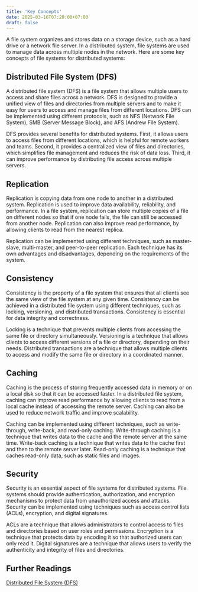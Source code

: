 ```yaml
---
title: 'Key Concepts'
date: 2025-03-16T07:20:00+07:00
draft: false
---
```


A file system organizes and stores data on a storage device, such as a hard drive or a network file server. In a distributed system, file systems are used to manage data across multiple nodes in the network. Here are some key concepts of file systems for distributed systems:

## **Distributed File System (DFS)**

A distributed file system (DFS) is a file system that allows multiple users to access and share files across a network. DFS is designed to provide a unified view of files and directories from multiple servers and to make it easy for users to access and manage files from different locations. DFS can be implemented using different protocols, such as NFS (Network File System), SMB (Server Message Block), and AFS (Andrew File System).

DFS provides several benefits for distributed systems. First, it allows users to access files from different locations, which is helpful for remote workers and teams. Second, it provides a centralized view of files and directories, which simplifies file management and reduces the risk of data loss. Third, it can improve performance by distributing file access across multiple servers.

## **Replication**

Replication is copying data from one node to another in a distributed system. Replication is used to improve data availability, reliability, and performance. In a file system, replication can store multiple copies of a file on different nodes so that if one node fails, the file can still be accessed from another node. Replication can also improve read performance, by allowing clients to read from the nearest replica.

Replication can be implemented using different techniques, such as master-slave, multi-master, and peer-to-peer replication. Each technique has its own advantages and disadvantages, depending on the requirements of the system.

## **Consistency**

Consistency is the property of a file system that ensures that all clients see the same view of the file system at any given time. Consistency can be achieved in a distributed file system using different techniques, such as locking, versioning, and distributed transactions. Consistency is essential for data integrity and correctness.

Locking is a technique that prevents multiple clients from accessing the same file or directory simultaneously. Versioning is a technique that allows clients to access different versions of a file or directory, depending on their needs. Distributed transactions are a technique that allows multiple clients to access and modify the same file or directory in a coordinated manner.

## **Caching**

Caching is the process of storing frequently accessed data in memory or on a local disk so that it can be accessed faster. In a distributed file system, caching can improve read performance by allowing clients to read from a local cache instead of accessing the remote server. Caching can also be used to reduce network traffic and improve scalability.

Caching can be implemented using different techniques, such as write-through, write-back, and read-only caching. Write-through caching is a technique that writes data to the cache and the remote server at the same time. Write-back caching is a technique that writes data to the cache first and then to the remote server later. Read-only caching is a technique that caches read-only data, such as static files and images.

## **Security**

Security is an essential aspect of file systems for distributed systems. File systems should provide authentication, authorization, and encryption mechanisms to protect data from unauthorized access and attacks. Security can be implemented using techniques such as access control lists (ACLs), encryption, and digital signatures.

ACLs are a technique that allows administrators to control access to files and directories based on user roles and permissions. Encryption is a technique that protects data by encoding it so that authorized users can only read it. Digital signatures are a technique that allows users to verify the authenticity and integrity of files and directories.

## **Further Readings**

[Distributed File System (DFS)](https://en.wikipedia.org/wiki/Distributed_file_system)

